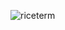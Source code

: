 ![riceterm](https://cloud.githubusercontent.com/assets/16004620/12848995/bb4d3886-cc25-11e5-83e2-5cee20f4391b.png)
